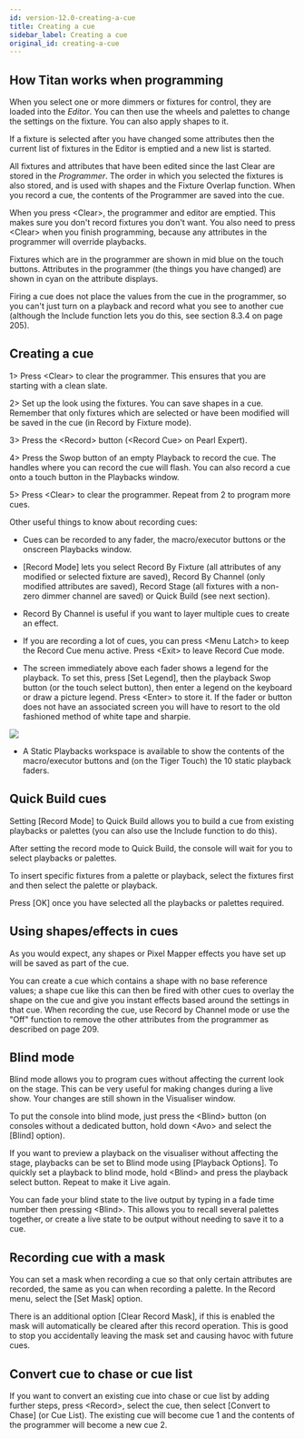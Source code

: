 ```yaml
---
id: version-12.0-creating-a-cue
title: Creating a cue
sidebar_label: Creating a cue
original_id: creating-a-cue
---
```


How Titan works when programming
--------------------------------

When you select one or more dimmers or fixtures for control, they are
loaded into the *Editor*. You can then use the wheels and palettes to
change the settings on the fixture. You can also apply shapes to it.

If a fixture is selected after you have changed some attributes then the
current list of fixtures in the Editor is emptied and a new list is
started.

All fixtures and attributes that have been edited since the last Clear
are stored in the *Programmer*. The order in which you selected the
fixtures is also stored, and is used with shapes and the Fixture Overlap
function. When you record a cue, the contents of the Programmer are
saved into the cue.

When you press \<Clear\>, the programmer and editor are emptied. This
makes sure you don't record fixtures you don't want. You also need to
press \<Clear\> when you finish programming, because any attributes in
the programmer will override playbacks.

Fixtures which are in the programmer are shown in mid blue on the touch
buttons. Attributes in the programmer (the things you have changed) are
shown in cyan on the attribute displays.

Firing a cue does not place the values from the cue in the programmer,
so you can't just turn on a playback and record what you see to another
cue (although the Include function lets you do this, see section 8.3.4
on page 205).

Creating a cue
--------------

1\> Press \<Clear\> to clear the programmer. This ensures that you are
starting with a clean slate.

2\> Set up the look using the fixtures. You can save shapes in a cue.
Remember that only fixtures which are selected or have been modified
will be saved in the cue (in Record by Fixture mode).

3\> Press the \<Record\> button (\<Record Cue\> on Pearl Expert).

4\> Press the Swop button of an empty Playback to record the cue. The
handles where you can record the cue will flash. You can also record a
cue onto a touch button in the Playbacks window.

5\> Press \<Clear\> to clear the programmer. Repeat from 2 to program
more cues.

Other useful things to know about recording cues:

-   Cues can be recorded to any fader, the macro/executor buttons or the
    onscreen Playbacks window.

-   \[Record Mode\] lets you select Record By Fixture (all attributes of
    any modified or selected fixture are saved), Record By Channel (only
    modified attributes are saved), Record Stage (all fixtures with a
    non-zero dimmer channel are saved) or Quick Build (see next
    section).

-   Record By Channel is useful if you want to layer multiple cues to
    create an effect.

-   If you are recording a lot of cues, you can press \<Menu Latch\> to
    keep the Record Cue menu active. Press \<Exit\> to leave Record Cue
    mode.

-   The screen immediately above each fader shows a legend for the
    playback. To set this, press \[Set Legend\], then the playback Swop
    button (or the touch select button), then enter a legend on the
    keyboard or draw a picture legend. Press \<Enter\> to store it. If
    the fader or button does not have an associated screen you will have
    to resort to the old fashioned method of white tape and sharpie.

![](/docs/images/image234.png)

-   A Static Playbacks workspace is available to show the contents of
    the macro/executor buttons and (on the Tiger Touch) the 10 static
    playback faders.

Quick Build cues
----------------

Setting \[Record Mode\] to Quick Build allows you to build a cue from
existing playbacks or palettes (you can also use the Include function to
do this).

After setting the record mode to Quick Build, the console will wait for
you to select playbacks or palettes.

To insert specific fixtures from a palette or playback, select the
fixtures first and then select the palette or playback.

Press \[OK\] once you have selected all the playbacks or palettes
required.

Using shapes/effects in cues
----------------------------

As you would expect, any shapes or Pixel Mapper effects you have set up
will be saved as part of the cue.

You can create a cue which contains a shape with no base reference
values; a shape cue like this can then be fired with other cues to
overlay the shape on the cue and give you instant effects based around
the settings in that cue. When recording the cue, use Record by Channel
mode or use the "Off" function to remove the other attributes from the
programmer as described on page 209.

Blind mode
----------

Blind mode allows you to program cues without affecting the current look
on the stage. This can be very useful for making changes during a live
show. Your changes are still shown in the Visualiser window.

To put the console into blind mode, just press the \<Blind\> button (on
consoles without a dedicated button, hold down \<Avo\> and select the
\[Blind\] option).

If you want to preview a playback on the visualiser without affecting
the stage, playbacks can be set to Blind mode using \[Playback
Options\]. To quickly set a playback to blind mode, hold \<Blind\> and
press the playback select button. Repeat to make it Live again.

You can fade your blind state to the live output by typing in a fade
time number then pressing \<Blind\>. This allows you to recall several
palettes together, or create a live state to be output without needing
to save it to a cue.

Recording cue with a mask
-------------------------

You can set a mask when recording a cue so that only certain attributes
are recorded, the same as you can when recording a palette. In the
Record menu, select the \[Set Mask\] option.

There is an additional option \[Clear Record Mask\], if this is enabled
the mask will automatically be cleared after this record operation. This
is good to stop you accidentally leaving the mask set and causing havoc
with future cues.

Convert cue to chase or cue list
--------------------------------

If you want to convert an existing cue into chase or cue list by adding
further steps, press \<Record\>, select the cue, then select \[Convert
to Chase\] (or Cue List). The existing cue will become cue 1 and the
contents of the programmer will become a new cue 2.



